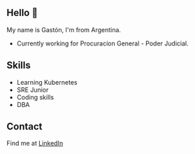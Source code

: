 ## Hello 👋

My name is Gastón, I'm from Argentina.

* Currently working for Procuracíon General - Poder Judicial.


## Skills

* Learning Kubernetes 
* SRE Junior
* Coding skills
* DBA

## Contact

Find me at [LinkedIn](https://www.linkedin.com/in/gastón-iritcity-116497285/)
